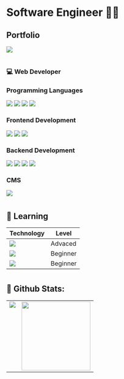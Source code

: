 <!--
**jfpanchi/jfpanchi** is a ✨ _special_ ✨ repository because its `README.md` (this file) appears on your GitHub profile.

Here are some ideas to get you started:

- 🔭 I’m currently working on ...
- 🌱 I’m currently learning ...
- 👯 I’m looking to collaborate on ...
- 🤔 I’m looking for help with ...
- 💬 Ask me about ...
- 📫 How to reach me: ...
- 😄 Pronouns: ...
- ⚡ Fun fact: ...
-->


# Software Engineer 👨‍🎓


## Portfolio
<img src='https://img.shields.io/static/v1?style=for-the-badge&message=Files&color=4285F4&logo=Files&logoColor=FFFFFF&label=Portfolio' href="https://jfpanchi.github.io/portafolio-web-frontend/" target="_blank">

#

### 💻 Web Developer
### Programming Languages
<p>
<img src="https://img.shields.io/badge/JavaScript-F7DF1E?style=for-the-badge&logo=javascript&logoColor=black">
<img src="https://img.shields.io/badge/Java-ED8B00?style=for-the-badge&logo=java&logoColor=white">
<img src="https://img.shields.io/badge/PHP-777BB4?style=for-the-badge&logo=php&logoColor=white">
<img src="https://img.shields.io/badge/.NET-5C2D91?style=for-the-badge&logo=.net&logoColor=white">
</p>


### Frontend Development
<p>
<img src="https://img.shields.io/badge/HTML5-E34F26?style=for-the-badge&logo=html5&logoColor=white">
<img src="https://img.shields.io/badge/CSS3-1572B6?style=for-the-badge&logo=css3&logoColor=white">
<img src="https://img.shields.io/badge/React-20232A?style=for-the-badge&logo=react&logoColor=61DAFB">
</p>

### Backend Development
<p>
<img src="https://img.shields.io/badge/Node.js-43853D?style=for-the-badge&logo=node.js&logoColor=white">
<img src="https://img.shields.io/badge/MongoDB-4EA94B?style=for-the-badge&logo=mongodb&logoColor=white">
<img src="https://img.shields.io/badge/Laravel-FF2D20?style=for-the-badge&logo=laravel&logoColor=white">
<img src="https://img.shields.io/badge/MySQL-00000F?style=for-the-badge&logo=mysql&logoColor=white">
</p>

### CMS
<img src="https://img.shields.io/badge/Wordpress-21759B?style=for-the-badge&logo=wordpress&logoColor=white">

#

## 🌱 Learning 

| Technology                                                                                                    | Level       | 
|---------------------------------------------------------------------------------------------------------------|-------------|
|<img src="https://img.shields.io/badge/React-20232A?style=for-the-badge&logo=react&logoColor=61DAFB">          | Advaced     |
|<img src="https://img.shields.io/badge/AngularJS-E23237?style=for-the-badge&logo=angularjs&logoColor=white">   | Beginner    | 
|<img src="https://img.shields.io/badge/Vue.js-35495E?style=for-the-badge&logo=vue.js&logoColor=4FC08D">        | Beginner    | 

# 
## 🏁 Github Stats:

<table>
  <tr>
    <td valign="top"><img src="https://github-readme-stats.vercel.app/api/top-langs/?username=veroMoreno&theme=radical&card_width=450em)](https://github.com/jfpanchi/jfpanchi/github-readme-stats"/></td>
    <td valign="top"><img height="180em" src="https://github-readme-stats.vercel.app/api?username=jfpanchi&show_icons=true&hide_border=true&&count_private=true&include_all_commits=true&theme=radical&hide_stars=false" /></td>
  </tr>
</table>